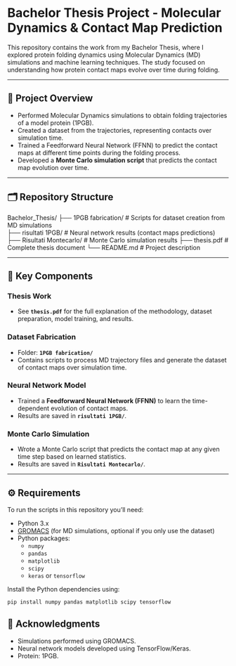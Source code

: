 # Bachelor Thesis Project - Molecular Dynamics & Contact Map Prediction

This repository contains the work from my Bachelor Thesis, where I explored protein folding dynamics using Molecular Dynamics (MD) simulations and machine learning techniques. The study focused on understanding how protein contact maps evolve over time during folding.

---

## 🧪 Project Overview

- Performed Molecular Dynamics simulations to obtain folding trajectories of a model protein (1PGB).
- Created a dataset from the trajectories, representing contacts over simulation time.
- Trained a Feedforward Neural Network (FFNN) to predict the contact maps at different time points during the folding process.
- Developed a **Monte Carlo simulation script** that predicts the contact map evolution over time.

---

## 🗂️ Repository Structure

Bachelor_Thesis/
├── 1PGB fabrication/           # Scripts for dataset creation from MD simulations \
├── risultati 1PGB/             # Neural network results (contact maps predictions) \
├── Risultati Montecarlo/       # Monte Carlo simulation results
├── thesis.pdf                  # Complete thesis document
└── README.md                    # Project description

---

## 🔬 Key Components

### Thesis Work
- See **`thesis.pdf`** for the full explanation of the methodology, dataset preparation, model training, and results.

### Dataset Fabrication
- Folder: **`1PGB fabrication/`**
- Contains scripts to process MD trajectory files and generate the dataset of contact maps over simulation time.

### Neural Network Model
- Trained a **Feedforward Neural Network (FFNN)** to learn the time-dependent evolution of contact maps.
- Results are saved in **`risultati 1PGB/`**.

### Monte Carlo Simulation
- Wrote a Monte Carlo script that predicts the contact map at any given time step based on learned statistics.
- Results are saved in **`Risultati Montecarlo/`**.

---

## ⚙️ Requirements

To run the scripts in this repository you’ll need:

- Python 3.x
- [GROMACS](https://www.gromacs.org/) (for MD simulations, optional if you only use the dataset)
- Python packages:
  - `numpy`
  - `pandas`
  - `matplotlib`
  - `scipy`
  - `keras` or `tensorflow`
  
Install the Python dependencies using:

```bash
pip install numpy pandas matplotlib scipy tensorflow
```

## 🔗 Acknowledgments
- Simulations performed using GROMACS.
- Neural network models developed using TensorFlow/Keras.
- Protein: 1PGB.

